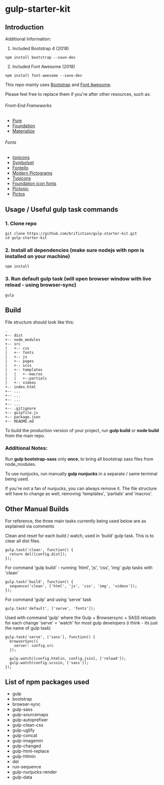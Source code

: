 # gulp-starter-kit

## Introduction

Additional Information:
1. Included Bootstrap 4 (2018)
```
npm install bootstrap --save-dev
```
2. Included Font Awesome (2018)
```
npm install font-awesome --save-dev
```

This repo mainly uses [Bootstrap](https://getbootstrap.com/) and [Font Awesome](https://fontawesome.com/).

Please feel free to replace them if you're after other resources, such as:

###### Front-End Frameworks
- [Pure](http://purecss.io/)
- [Foundation](https://foundation.zurb.com/)
- [Materialize](https://materializecss.com/)
###### Fonts
- [Ionicons](http://ionicons.com/)
- [Symbolset](https://symbolset.com/icons)
- [Fontello](http://fontello.com/)
- [Modern Pictograms](http://thedesignoffice.org/project/modern-pictograms)
- [Typicons](http://typicons.com/)
- [Foundation icon fonts](http://zurb.com/playground/foundation-icons)
- [Pictonic](https://pictonic.co/)
- [Pictos](http://pictos.cc/classic/font)

## Usage / Useful gulp task commands

### 1. Clone repo
```
git clone https://github.com/brifiction/gulp-starter-kit.git
cd gulp-starter-kit
```

### 2. Install all dependencies (make sure nodejs with npm is installed on your machine)
```
npm install
```

### 3. Run default gulp task (will open browser window with live reload - using browser-sync)
```
gulp
```

## Build

File structure should look like this:
```
.
+-- dist
+-- node_modules
+-- src
|   +-- css
|   +-- fonts
|   +-- js
|   +-- pages
|   +-- scss
|   +-- templates
|   |   +--macros
|   |   +--partials
|   +-- videos
+-- index.html
+-- ...
+-- ...
+-- ...
+-- ...
+-- .gitignore
+-- gulpfile.js
+-- package.json
+-- README.md
```

To build the production version of your project, run __gulp build__ or __node build__ from the main repo.

### Additional Notes:

Run __gulp bootstrap-sass__ only __once__, to bring all bootstrap sass files from node_modules.

To use nunjucks, run manually __gulp nunjucks__ in a separate / same terminal being used.

If you're not a fan of nunjucks, you can always remove it. The file structure will have to change as well, removing 'templates', 'partials' and 'macros'.

## Other Manual Builds

For reference, the three main tasks currently being used below are as explained via comments

Clean and reset for each build / watch, used in 'build' gulp task.
This is to clear all dist files.
```
gulp.task('clean', function() {
  return del([config.dist]);
});
```

For command 'gulp build' - running 'html', 'js', 'css', 'img' gulp tasks with 'clean'
```
gulp.task('build', function() {
  sequence('clean', ['html', 'js', 'css', 'img', 'videos']);
});
```

For command 'gulp' and using 'serve' task
```
gulp.task('default', ['serve', 'fonts']);
```

Used with command 'gulp' where the Gulp + Browsersync + SASS reloads for each change
'serve' = 'watch' for most gulp developers (i think - its just the name of gulp task)
```
gulp.task('serve', ['sass'], function() {
  browserSync({
    server: config.src
  });

  gulp.watch([config.htmlin, config.jsin], ['reload']);
  gulp.watch(config.scssin, ['sass']);
});
```

## List of npm packages used

- gulp
- bootstrap
- browser-sync
- gulp-sass
- gulp-sourcemaps
- gulp-autoprefixer
- gulp-clean-css
- gulp-uglify
- gulp-concat
- gulp-imagemin
- gulp-changed
- gulp-html-replace
- gulp-htlmin
- del
- run-sequence
- gulp-nunjucks-render
- gulp-data
